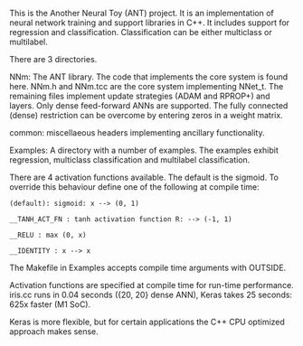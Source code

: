 
This is the Another Neural Toy (ANT) project.  It is an implementation of
neural network training and support libraries in C++.  It includes support
for regression and classification.  Classification can be either multiclass
or multilabel.

There are 3 directories.  

NNm: The ANT library.  The code that implements the core system is found here.
   NNm.h and NNm.tcc are the core system implementing NNet_t.  The remaining
   files implement update strategies (ADAM and RPROP+) and layers.  Only
   dense feed-forward ANNs are supported.  The fully connected (dense) 
   restriction can be overcome by entering zeros in a weight matrix.

common: miscellaeous headers implementing ancillary functionality.

Examples: A directory with a number of examples.  The examples exhibit
   regression, multiclass classification and multilabel classification.

There are 4 activation functions available.  The default is the sigmoid.  To
override this behaviour define one of the following at compile time:

	(default): sigmoid: x --> (0, 1)

	__TANH_ACT_FN : tanh activation function R: --> (-1, 1)

	__RELU : max (0, x)

	__IDENTITY : x --> x

The Makefile in Examples accepts compile time arguments with OUTSIDE.

Activation functions are specified at compile time for run-time 
performance.  iris.cc runs in 0.04 seconds ({20, 20} dense ANN), Keras
takes 25 seconds: 625x faster (M1 SoC).

Keras is more flexible, but for certain applications the C++ CPU optimized
approach makes sense.

